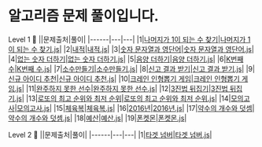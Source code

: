 # 알고리즘 문제 풀이입니다.

Level 1 🥚
||문제출처|풀이|
|------|---|---|
|1|[나머지가 1이 되는 수 찾기](https://programmers.co.kr/learn/courses/30/lessons/87389)|[나머지가 1이 되는 수 찾기.js](https://github.com/1two13/Practice-Algorithm/blob/main/Lv.1/%F0%9F%99%86%F0%9F%8F%BB/%EB%82%98%EB%A8%B8%EC%A7%80%EA%B0%80%201%EC%9D%B4%20%EB%90%98%EB%8A%94%20%EC%88%98%20%EC%B0%BE%EA%B8%B0_%EC%9B%94%EA%B0%84%20%EC%BD%94%EB%93%9C%20%EC%B1%8C%EB%A6%B0%EC%A7%80%20%EC%8B%9C%EC%A6%8C3.js)|
|2|[내적](https://programmers.co.kr/learn/courses/30/lessons/70128)|[내적.js](https://github.com/1two13/Practice-Algorithm/blob/main/Lv.1/%F0%9F%99%86%F0%9F%8F%BB/%EB%82%B4%EC%A0%81_%EC%9B%94%EA%B0%84%20%EC%BD%94%EB%93%9C%20%EC%B1%8C%EB%A6%B0%EC%A7%80%20%EC%8B%9C%EC%A6%8C1.js)|
|3|[숫자 문자열과 영단어](https://programmers.co.kr/learn/courses/30/lessons/81301)|[숫자 문자열과 영단어.js](https://github.com/1two13/Practice-Algorithm/blob/main/Lv.1/%F0%9F%99%86%F0%9F%8F%BB/%EC%88%AB%EC%9E%90%20%EB%AC%B8%EC%9E%90%EC%97%B4%EA%B3%BC%20%EC%98%81%EB%8B%A8%EC%96%B4_2021%20%EC%B9%B4%EC%B9%B4%EC%98%A4%20%EC%B1%84%EC%9A%A9%EC%97%B0%EA%B3%84%ED%98%95%20%EC%9D%B8%ED%84%B4%EC%8B%AD%20copy.js)|
|4|[없는 숫자 더하기](https://programmers.co.kr/learn/courses/30/lessons/86051)|[없는 숫자 더하기.js](https://github.com/1two13/Practice-Algorithm/blob/main/Lv.1/%F0%9F%99%86%F0%9F%8F%BB/%EC%97%86%EB%8A%94%20%EC%88%AB%EC%9E%90%20%EB%8D%94%ED%95%98%EA%B8%B0_%EC%9B%94%EA%B0%84%20%EC%BD%94%EB%93%9C%20%EC%B1%8C%EB%A6%B0%EC%A7%80%20%EC%8B%9C%EC%A6%8C3.js)|
|5|[음양 더하기](https://programmers.co.kr/learn/courses/30/lessons/76501)|[음양 더하기.js](https://github.com/1two13/Practice-Algorithm/blob/main/Lv.1/%F0%9F%99%86%F0%9F%8F%BB/%EC%9D%8C%EC%96%91%20%EB%8D%94%ED%95%98%EA%B8%B0_%EC%9B%94%EA%B0%84%20%EC%BD%94%EB%93%9C%20%EC%B1%8C%EB%A6%B0%EC%A7%80%20%EC%8B%9C%EC%A6%8C2.js)|
|6|[K번째 수](https://programmers.co.kr/learn/courses/30/lessons/42748)|[K번째 수.js](https://github.com/1two13/Practice-Algorithm/blob/main/Lv.1/%F0%9F%99%86%F0%9F%8F%BB/K%EB%B2%88%EC%A7%B8%EC%88%98_%EC%A0%95%EB%A0%AC.js)|
|7|[소수만들기](https://programmers.co.kr/learn/courses/30/lessons/12977)|[소수만들기.js](https://github.com/1two13/Practice-Algorithm/blob/main/Lv.1/%F0%9F%98%B5/%EC%86%8C%EC%88%98%EB%A7%8C%EB%93%A4%EA%B8%B0.js)|
|8|[신고 결과 받기](https://programmers.co.kr/learn/courses/30/lessons/92334)|[신고 결과 받기.js](https://github.com/1two13/Practice-Algorithm/blob/main/Lv.1/%F0%9F%98%B5/%EC%8B%A0%EA%B3%A0%20%EA%B2%B0%EA%B3%BC%20%EB%B0%9B%EA%B8%B0_2022%20KAKAO%20BLIND%20RECRUITMENT.js)|
|9|[신규 아이디 추천](https://programmers.co.kr/learn/courses/30/lessons/72410)|[신규 아이디 추천.js](https://github.com/1two13/Practice-Algorithm/blob/main/Lv.1/%F0%9F%98%B5/%EC%8B%A0%EA%B7%9C%20%EC%95%84%EC%9D%B4%EB%94%94%20%EC%B6%94%EC%B2%9C_2021%20KAKAO%20BLIND%20RECRUITMENT.js)|
|10|[크레인 인형뽑기 게임](https://programmers.co.kr/learn/courses/30/lessons/64061)|[크레인 인형뽑기 게임.js](https://github.com/1two13/Practice-Algorithm/blob/main/Lv.1/%F0%9F%98%B5/%ED%81%AC%EB%A0%88%EC%9D%B8%20%EC%9D%B8%ED%98%95%EB%BD%91%EA%B8%B0%20%EA%B2%8C%EC%9E%84_2019%20%EC%B9%B4%EC%B9%B4%EC%98%A4%20%EA%B0%9C%EB%B0%9C%EC%9E%90%20%EA%B2%A8%EC%9A%B8%20%EC%9D%B8%ED%84%B4%EC%8B%AD.js)|
|11|[완주하지 못한 선수](https://programmers.co.kr/learn/courses/30/lessons/42576)|[완주하지 못한 선수.js](https://github.com/1two13/Practice-Algorithm/blob/main/Lv.1/%F0%9F%98%B5/%EC%99%84%EC%A3%BC%ED%95%98%EC%A7%80%20%EB%AA%BB%ED%95%9C%20%EC%84%A0%EC%88%98.js)|
|12|[3진법 뒤집기](https://programmers.co.kr/learn/courses/30/lessons/68935)|[3진법 뒤집기.js](https://github.com/1two13/Practice-Algorithm/blob/main/Lv.1/%F0%9F%99%86%F0%9F%8F%BB/3%EC%A7%84%EB%B2%95%20%EB%92%A4%EC%A7%91%EA%B8%B0.js)|
|13|[로또의 최고 순위와 최저 순위](https://programmers.co.kr/learn/courses/30/lessons/77484)|[로또의 최고 순위와 최저 순위.js](https://github.com/1two13/Practice-Algorithm/blob/main/Lv.1/%F0%9F%98%B5/%EB%A1%9C%EB%98%90%EC%9D%98%20%EC%B5%9C%EA%B3%A0%20%EC%88%9C%EC%9C%84%EC%99%80%20%EC%B5%9C%EC%A0%80%20%EC%88%9C%EC%9C%84.js)|
|14|[모의고사](https://programmers.co.kr/learn/courses/30/lessons/42840)|[모의고사.js](https://github.com/1two13/Practice-Algorithm/blob/main/Lv.1/%F0%9F%98%B5/%EB%AA%A8%EC%9D%98%EA%B3%A0%EC%82%AC.js)|
|15|[체육복](https://programmers.co.kr/learn/courses/30/lessons/42862)|[체육복.js](https://github.com/1two13/Practice-Algorithm/commit/c038f49898d81cfd885d9fd2f62269c0830205e8)|
|16|[2016년](https://programmers.co.kr/learn/courses/30/lessons/12901)|[2016년.js](https://github.com/1two13/Practice-Algorithm/blob/main/Lv.1/%F0%9F%99%86%F0%9F%8F%BB/2016%EB%85%84.js)|
|17|[약수의 개수와 덧셈](https://programmers.co.kr/learn/courses/30/lessons/77884)|[약수의 개수와 덧셈.js](https://github.com/1two13/Practice-Algorithm/commit/e9b72808eee525146213dbd1d7b125077ddaef59)|
|18|[예산](https://programmers.co.kr/learn/courses/30/lessons/12982)|[예산.js](https://github.com/1two13/Practice-Algorithm/commit/b4f79bc3fd31cd54037066e3ad99a2cfed9248b0)|
|19|[폰켓몬](https://programmers.co.kr/learn/courses/30/lessons/1845)|[폰켓몬.js]()|

<!-- |3|테스트2|테스트3| -->

Level 2 🐣
||문제출처|풀이|
|------|---|---|
|1|[타겟 넘버](https://programmers.co.kr/learn/courses/30/lessons/43165)|[타겟 넘버.js](https://github.com/1two13/Practice-Algorithm/blob/47550a48b9258a4bc99ae39a6440e67884d9a0b0/Lv.2/%F0%9F%98%B5/%ED%83%80%EA%B2%9F%20%EB%84%98%EB%B2%84.js)|

<!-- |2|테스트2|테스트3|
|3|테스트2|테스트3| -->
